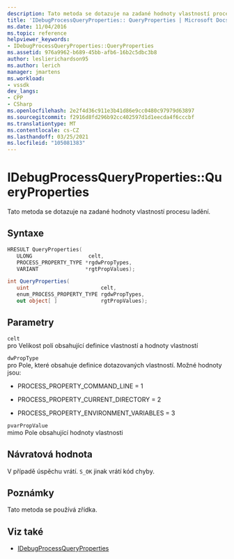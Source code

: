 ```yaml
---
description: Tato metoda se dotazuje na zadané hodnoty vlastností procesu ladění.
title: 'IDebugProcessQueryProperties:: QueryProperties | Microsoft Docs'
ms.date: 11/04/2016
ms.topic: reference
helpviewer_keywords:
- IDebugProcessQueryProperties::QueryProperties
ms.assetid: 976a9962-b689-45bb-afb6-16b2c5dbc3b8
author: leslierichardson95
ms.author: lerich
manager: jmartens
ms.workload:
- vssdk
dev_langs:
- CPP
- CSharp
ms.openlocfilehash: 2e2f4d36c911e3b41d86e9cc0480c97979d63897
ms.sourcegitcommit: f2916d8fd296b92cc402597d1d1eecda4f6cccbf
ms.translationtype: MT
ms.contentlocale: cs-CZ
ms.lasthandoff: 03/25/2021
ms.locfileid: "105081383"
---
```

# <a name="idebugprocessquerypropertiesqueryproperties"></a>IDebugProcessQueryProperties::QueryProperties
Tato metoda se dotazuje na zadané hodnoty vlastností procesu ladění.

## <a name="syntax"></a>Syntaxe

```cpp
HRESULT QueryProperties(
   ULONG                  celt,
   PROCESS_PROPERTY_TYPE *rgdwPropTypes,
   VARIANT               *rgtPropValues);
```

```csharp
int QueryProperties(
   uint                       celt,
   enum_PROCESS_PROPERTY_TYPE rgdwPropTypes,
   out object[ ]              rgtPropValues);
```

## <a name="parameters"></a>Parametry
`celt`\
pro Velikost polí obsahující definice vlastností a hodnoty vlastností

`dwPropType`\
pro Pole, které obsahuje definice dotazovaných vlastností. Možné hodnoty jsou:

- PROCESS_PROPERTY_COMMAND_LINE = 1

- PROCESS_PROPERTY_CURRENT_DIRECTORY = 2

- PROCESS_PROPERTY_ENVIRONMENT_VARIABLES = 3

`pvarPropValue`\
mimo Pole obsahující hodnoty vlastnosti

## <a name="return-value"></a>Návratová hodnota
 V případě úspěchu vrátí. `S_OK` jinak vrátí kód chyby.

## <a name="remarks"></a>Poznámky
 Tato metoda se používá zřídka.

## <a name="see-also"></a>Viz také
- [IDebugProcessQueryProperties](../../../extensibility/debugger/reference/idebugprocessqueryproperties.md)
